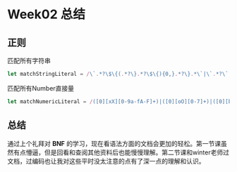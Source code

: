 # Week02 总结

## 正则

匹配所有字符串

```javascript
let matchStringLiteral = /\`.*?\$\{(.*?\}.*?\$\{){0,}.*?\}.*\`|\`.*?\`|\".*?\"|\'.*?\'|\"|\'/
```

匹配所有Number直接量

```javascript
let matchNumericLiteral = /([0][xX][0-9a-fA-F]+)|([0][oO][0-7]+)|([0][bB][01]+)|0{2,}|(((0|[1-9][0-9]*)?(\.[0-9]*)?)([eE][+-]?[0-9]*)?)/
```



## 总结

通过上个礼拜对 **BNF** 的学习，现在看语法方面的文档会更加的轻松。第一节课虽然有点懵逼，但是回看和查阅其他资料后也能慢慢理解。第二节课和winter老师过文档，过编码也让我对这些平时没太注意的点有了深一点的理解和认识。

